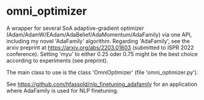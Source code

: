 # omni_optimizer
A wrapper for several SoA adaptive-gradient optimizer (Adam/AdamW/EAdam/AdaBelief/AdaMomentum/AdaFamily) via one API, including my novel 'AdaFamily' algorithm.
Regarding 'AdaFamily', see the arxiv preprint at https://arxiv.org/abs/2203.01603 (submitted to ISPR 2022 conference).
Setting 'myu' to either 0.25 oder 0.75 might be the best choice according to experiments (see preprint).

The main class to use is the class 'OmniOptimizer' (file 'omni_optimizer.py').

See https://github.com/hfassold/nlp_finetuning_adafamily for an application where AdaFamily is used for NLP finetuning.
